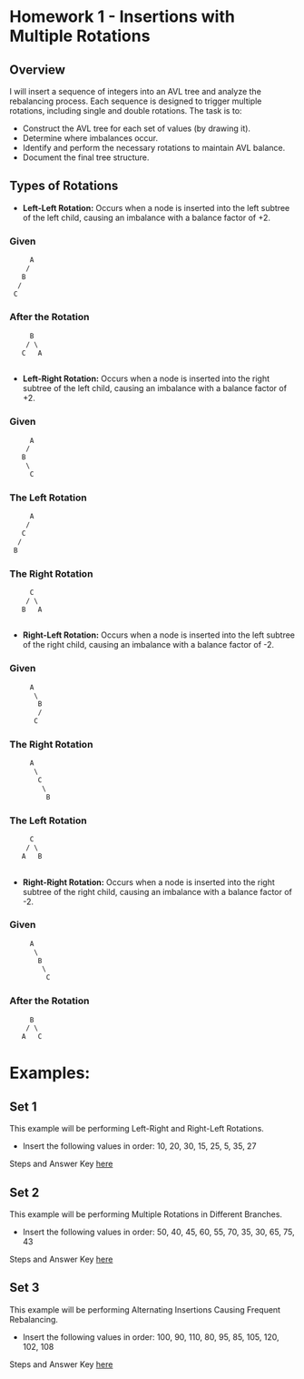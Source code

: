 # Homework 1 - Insertions with Multiple Rotations

## Overview
I will insert a sequence of integers into an AVL tree and analyze the rebalancing process. Each sequence is 
designed to trigger multiple rotations, including single and double rotations. The task is to:

- Construct the AVL tree for each set of values (by drawing it).
- Determine where imbalances occur.
- Identify and perform the necessary rotations to maintain AVL balance.
- Document the final tree structure.

## Types of Rotations
- **Left-Left Rotation:** Occurs when a node is inserted into the left subtree of the left child, 
causing an imbalance with a balance factor of +2.

### Given
```css
     A
    /
   B
  /
 C 
```
### After the Rotation
```css
     B
    / \
   C   A
  
```

- **Left-Right Rotation:** Occurs when a node is inserted into the right subtree of the left child, 
causing an imbalance with a balance factor of +2.

### Given
```css
     A
    /
   B
    \
     C 
```
### The Left Rotation
```css
     A
    /
   C
  /
 B 
```

### The Right Rotation
```css
     C
    / \
   B   A
  
```

- **Right-Left Rotation:** Occurs when a node is inserted into the left subtree of the right child, 
causing an imbalance with a balance factor of -2.

### Given
```css
     A
      \
       B
       /
      C 
```

### The Right Rotation
```css
     A
      \
       C
        \
         B
```

### The Left Rotation
```css
     C
    / \
   A   B
  
```

- **Right-Right Rotation:** Occurs when a node is inserted into the right subtree of the right child,
 causing an imbalance with a balance factor of -2.

 ### Given
```css
     A
      \
       B
        \
         C 
```

### After the Rotation
```css
     B
    / \
   A   C
```

# Examples:

## Set 1
This example will be performing Left-Right and Right-Left Rotations.

- Insert the following values in order:
10, 20, 30, 15, 25, 5, 35, 27

Steps and Answer Key [here]()

## Set 2
This example will be performing Multiple Rotations in Different Branches.

- Insert the following values in order:
50, 40, 45, 60, 55, 70, 35, 30, 65, 75, 43

Steps and Answer Key [here]()

## Set 3
This example will be performing Alternating Insertions Causing Frequent Rebalancing.

- Insert the following values in order:
100, 90, 110, 80, 95, 85, 105, 120, 102, 108

Steps and Answer Key [here]()